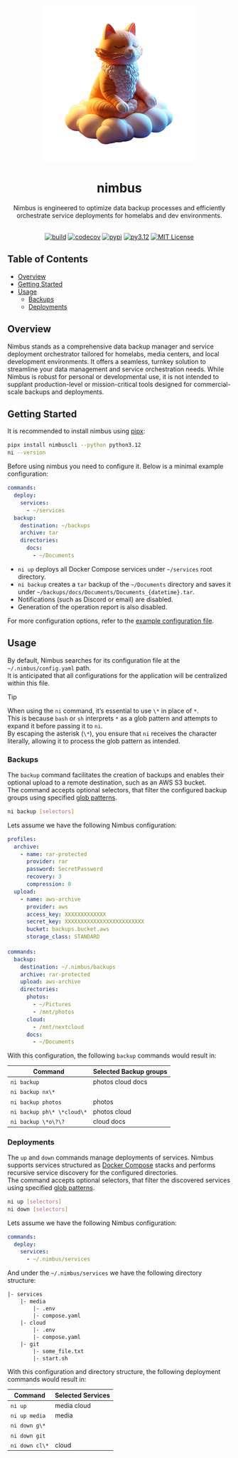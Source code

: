 <div align="center">

  <img src="https://raw.githubusercontent.com/weak-head/nimbus/main/docs/logo.png" width="350" />
  
  # nimbus <!-- omit from toc --> 
  
  Nimbus is engineered to optimize data backup processes and efficiently orchestrate service deployments for homelabs and dev environments.
  <br/><br/>

  [![build](https://img.shields.io/github/actions/workflow/status/weak-head/nimbus/test.yaml)](https://github.com/weak-head/nimbus/actions/workflows/test.yaml)
  [![codecov](https://codecov.io/github/weak-head/nimbus/graph/badge.svg?token=yg0BbspGV6)](https://codecov.io/github/weak-head/nimbus)
  [![pypi](https://img.shields.io/pypi/v/nimbuscli?color=blue)](https://pypi.python.org/pypi/nimbuscli)
  [![py3.12](https://img.shields.io/badge/python-3.12-4584b6.svg)](https://www.python.org/downloads/release/python-3120/)
  [![MIT License](https://img.shields.io/badge/license-MIT-blue)](https://opensource.org/license/mit)

</div>


## Table of Contents <!-- omit from toc -->

- [Overview](#overview)
- [Getting Started](#getting-started)
- [Usage](#usage)
  - [Backups](#backups)
  - [Deployments](#deployments)

## Overview

Nimbus stands as a comprehensive data backup manager and service deployment orchestrator tailored for homelabs, media centers, and local development environments. It offers a seamless, turnkey solution to streamline your data management and service orchestration needs. While Nimbus is robust for personal or developmental use, it is not intended to supplant production-level or mission-critical tools designed for commercial-scale backups and deployments.

## Getting Started

It is recommended to install nimbus using [pipx](https://pipx.pypa.io/stable/):

```bash
pipx install nimbuscli --python python3.12
ni --version
```

Before using nimbus you need to configure it. Below is a minimal example configuration:

```yaml
commands:
  deploy:
    services:
      - ~/services
  backup:
    destination: ~/backups
    archive: tar
    directories:
      docs:
        - ~/Documents
```

- `ni up` deploys all Docker Compose services under `~/services` root directory.
- `ni backup` creates a `tar` backup of the `~/Documents` directory and saves it under `~/backups/docs/Documents/Documents_{datetime}.tar`.
- Notifications (such as Discord or email) are disabled.
- Generation of the operation report is also disabled.

For more configuration options, refer to the [example configuration file](https://github.com/weak-head/nimbus/blob/main/docs/config.example.yaml).

## Usage

By default, Nimbus searches for its configuration file at the `~/.nimbus/config.yaml` path.  
It is anticipated that all configurations for the application will be centralized within this file.  

> [!TIP]
> When using the `ni` command, it’s essential to use `\*` in place of `*`.  
> This is because `bash` or `sh` interprets `*` as a glob pattern and attempts to expand it before passing it to `ni`.  
> By escaping the asterisk (`\*`), you ensure that `ni` receives the character literally, allowing it to process the glob pattern as intended.

### Backups

The `backup` command facilitates the creation of backups and enables their optional upload to a remote destination, such as an AWS S3 bucket.  
The command accepts optional selectors, that filter the configured backup groups using specified [glob patterns](https://en.wikipedia.org/wiki/Glob_(programming)).

```bash
ni backup [selectors]
```

Lets assume we have the following Nimbus configuration:

```yaml
profiles:
  archive:
    - name: rar-protected
      provider: rar
      password: SecretPassword
      recovery: 3
      compression: 0
  upload:
    - name: aws-archive
      provider: aws
      access_key: XXXXXXXXXXXXX
      secret_key: XXXXXXXXXXXXXXXXXXXXXXXXX
      bucket: backups.bucket.aws
      storage_class: STANDARD

commands:
  backup:
    destination: ~/.nimbus/backups
    archive: rar-protected
    upload: aws-archive
    directories: 
      photos:
        - ~/Pictures
        - /mnt/photos
      cloud:
        - /mnt/nextcloud
      docs:
        - ~/Documents
```

With this configuration, the following `backup` commands would result in:

| Command | Selected Backup groups |
| --- | --- |
| `ni backup` | photos cloud docs |
| `ni backup nx\*` | |
| `ni backup photos` | photos |
| `ni backup ph\* \*cloud\*` | photos cloud |
| `ni backup \*o\?\?` | cloud docs |

### Deployments

The `up` and `down` commands manage deployments of services. Nimbus supports services structured as [Docker Compose](https://docs.docker.com/compose/) stacks and performs recursive service discovery for the configured directories.  
The command accepts optional selectors, that filter the discovered services using specified [glob patterns](https://en.wikipedia.org/wiki/Glob_(programming)).

```bash
ni up [selectors]
ni down [selectors]
```

Lets assume we have the following Nimbus configuration:

```yaml
commands:
  deploy:
    services:
      - ~/.nimbus/services
```

And under the `~/.nimbus/services` we have the following directory structure:

```
|- services
    |- media
        |- .env
        |- compose.yaml
    |- cloud
        |- .env
        |- compose.yaml
    |- git
        |- some_file.txt 
        |- start.sh
```

With this configuration and directory structure, the following deployment commands would result in:

| Command | Selected Services |
| --- | --- |
| `ni up` | media cloud |
| `ni up media` | media |
| `ni down g\*` | |
| `ni down git` | |
| `ni down cl\*` | cloud |

